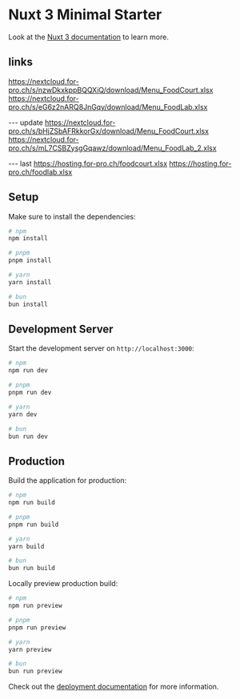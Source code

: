 # Nuxt 3 Minimal Starter

Look at the [Nuxt 3 documentation](https://nuxt.com/docs/getting-started/introduction) to learn more.


## links

https://nextcloud.for-pro.ch/s/nzwDkxkppBQQXiQ/download/Menu_FoodCourt.xlsx
https://nextcloud.for-pro.ch/s/eG6z2nARQ8JnGqy/download/Menu_FoodLab.xlsx

--- update
https://nextcloud.for-pro.ch/s/bHjZSbAFRkkorGx/download/Menu_FoodCourt.xlsx
https://nextcloud.for-pro.ch/s/mL7CSBZysgGqawz/download/Menu_FoodLab_2.xlsx


--- last
https://hosting.for-pro.ch/foodcourt.xlsx
https://hosting.for-pro.ch/foodlab.xlsx



## Setup

Make sure to install the dependencies:

```bash
# npm
npm install

# pnpm
pnpm install

# yarn
yarn install

# bun
bun install
```

## Development Server

Start the development server on `http://localhost:3000`:

```bash
# npm
npm run dev

# pnpm
pnpm run dev

# yarn
yarn dev

# bun
bun run dev
```

## Production

Build the application for production:

```bash
# npm
npm run build

# pnpm
pnpm run build

# yarn
yarn build

# bun
bun run build
```

Locally preview production build:

```bash
# npm
npm run preview

# pnpm
pnpm run preview

# yarn
yarn preview

# bun
bun run preview
```

Check out the [deployment documentation](https://nuxt.com/docs/getting-started/deployment) for more information.
